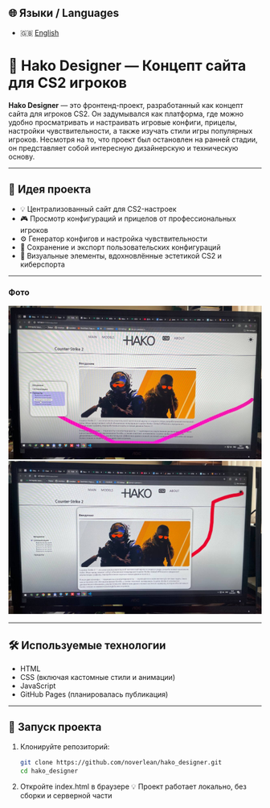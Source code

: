 ## 🌐 Языки / Languages

- 🇬🇧 [English](README.md)

# 🎯 Hako Designer — Концепт сайта для CS2 игроков

**Hako Designer** — это фронтенд-проект, разработанный как концепт сайта для игроков CS2. Он задумывался как платформа, где можно удобно просматривать и настраивать игровые конфиги, прицелы, настройки чувствительности, а также изучать стили игры популярных игроков. Несмотря на то, что проект был остановлен на ранней стадии, он представляет собой интересную дизайнерскую и техническую основу.

---

## 🧠 Идея проекта

- 💡 Централизованный сайт для CS2-настроек
- 🎮 Просмотр конфигураций и прицелов от профессиональных игроков
- ⚙️ Генератор конфигов и настройка чувствительности
- 📁 Сохранение и экспорт пользовательских конфигураций
- 🧩 Визуальные элементы, вдохновлённые эстетикой CS2 и киберспорта

---

### Фото
![Главное меню](./screenshots/cs2.png)
![Главное меню](./screenshots/cs2_1.png)

---

## 🛠️ Используемые технологии

- HTML  
- CSS (включая кастомные стили и анимации)  
- JavaScript  
- GitHub Pages (планировалась публикация)

---

## 🚀 Запуск проекта

1. Клонируйте репозиторий:
   ```bash
   git clone https://github.com/noverlean/hako_designer.git
   cd hako_designer
   ```
2. Откройте index.html в браузере
💡 Проект работает локально, без сборки и серверной части

